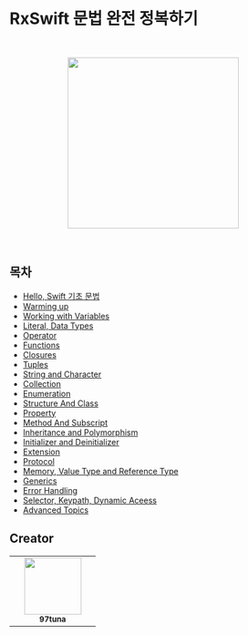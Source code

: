 # RxSwift 문법 완전 정복하기

<br>
<p align="center">
    <img width="300px" src="https://miro.medium.com/max/600/0*249KqxgYktEV_XlA.png">
</p>
<br>

## 목차

- [Hello, Swift 기초 문법](https://github.com/97tuna/Mastering_Swift/tree/main/01.%20Hello%2C%20Swift%20%EA%B8%B0%EC%B4%88%20%EB%AC%B8%EB%B2%95)
- [Warming up](https://github.com/97tuna/Mastering_Swift/tree/main/02.%20Warming%20up)
- [Working with Variables](https://github.com/97tuna/Mastering_Swift/tree/main/03.%20Working%20with%20Variables)
- [Literal, Data Types](https://github.com/97tuna/Mastering_Swift/tree/main/04.%20Literal%2C%20Data%20Types)
- [Operator](https://github.com/97tuna/Mastering_Swift/tree/main/05.%20Operator)
- [Functions](https://github.com/97tuna/Mastering_Swift/tree/main/06.%20Functions)
- [Closures](https://github.com/97tuna/Mastering_Swift/tree/main/07.%20Closures)
- [Tuples](https://github.com/97tuna/Mastering_Swift/tree/main/08.%20Tuples)
- [String and Character](https://github.com/97tuna/Mastering_Swift/tree/main/09.%20String%20and%20Character)
- [Collection](https://github.com/97tuna/Mastering_Swift/tree/main/10.%20Collection)
- [Enumeration](https://github.com/97tuna/Mastering_Swift/tree/main/11.%20Enumeration)
- [Structure And Class](https://github.com/97tuna/Mastering_Swift/tree/main/12.%20Structure%20And%20Class)
- [Property](https://github.com/97tuna/Mastering_Swift/tree/main/13.%20Property)
- [Method And Subscript](https://github.com/97tuna/Mastering_Swift/tree/main/14.%20Method%20And%20Subscript)
- [Inheritance and Polymorphism](https://github.com/97tuna/Mastering_Swift/tree/main/15.%20Inheritance%20and%20Polymorphism)
- [Initializer and Deinitializer](https://github.com/97tuna/Mastering_Swift/tree/main/16.%20Initializer%20and%20Deinitializer)
- [Extension](https://github.com/97tuna/Mastering_Swift/tree/main/17.%20Extension)
- [Protocol](https://github.com/97tuna/Mastering_Swift/tree/main/18.%20Protocol)
- [Memory, Value Type and Reference Type](https://github.com/97tuna/Mastering_Swift/tree/main/19.%20Memory%2C%20Value%20Type%20and%20Reference%20Type)
- [Generics](https://github.com/97tuna/Mastering_Swift/tree/main/20.%20Generics)
- [Error Handling](https://github.com/97tuna/Mastering_Swift/tree/main/21.%20Error%20Handling)
- [Selector, Keypath, Dynamic Aceess](https://github.com/97tuna/Mastering_Swift/tree/main/22.%20Selector%2C%20Keypath%2C%20Dynamic%20Aceess)
- [Advanced Topics](https://github.com/97tuna/Mastering_Swift/tree/main/23.%20Advanced%20Topics)

## Creator
<table>
    <tr>
        <td align="center" width="135px">
            <a href="https://github.com/97tuna"><img height="100px" width="100px" src="https://avatars3.githubusercontent.com/u/50114556?s=400&v=4"></img></a><br />
            <sub> <b> 97tuna </b> </sub>
        </td>
    </tr>
</table>